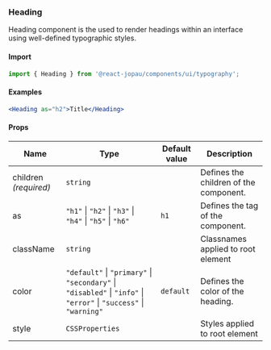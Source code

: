 ### Heading

Heading component is the used to render headings within an interface using well-defined typographic styles.

#### Import

```jsx
import { Heading } from '@react-jopau/components/ui/typography';
```

#### Examples

```jsx
<Heading as="h2">Title</Heading>
```

#### Props

| Name                  | Type                                                                                                               | Default value | Description                            |
| --------------------- | ------------------------------------------------------------------------------------------------------------------ | ------------- | -------------------------------------- |
| children _(required)_ | `string`                                                                                                           |               | Defines the children of the component. |
| as                    | `"h1"` \| `"h2"` \| `"h3"` \| `"h4"` \| `"h5"` \| `"h6"`                                                           | `h1`          | Defines the tag of the component.      |
| className             | `string`                                                                                                           |               | Classnames applied to root element     |
| color                 | `"default"` \| `"primary"` \| `"secondary"` \| `"disabled"` \| `"info"` \| `"error"` \| `"success"` \| `"warning"` | `default`     | Defines the color of the heading.      |
| style                 | `CSSProperties`                                                                                                    |               | Styles applied to root element         |
